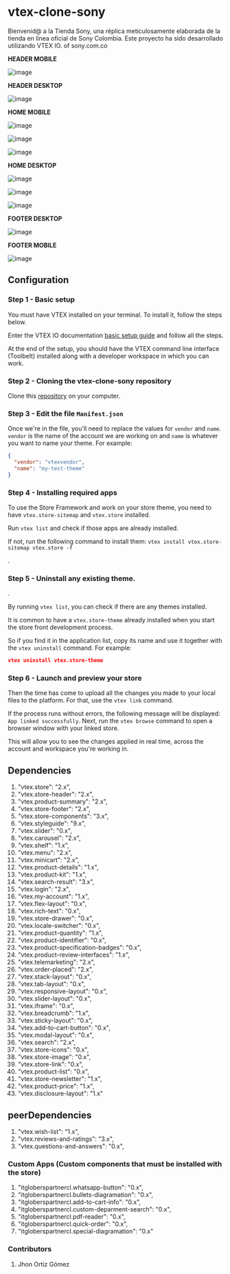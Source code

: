 # vtex-clone-sony

Bienvenid@ a la Tienda Sony, una réplica meticulosamente elaborada de la tienda en línea oficial de Sony Colombia. Este proyecto ha sido desarrollado utilizando VTEX IO. of sony.com.co

**HEADER MOBILE**

![image](assets/img/header-mobile.png)

**HEADER DESKTOP**

![image](assets/img/header-desktop.png)

**HOME MOBILE**

![image](assets/img/home-mobile-top.png)

![image](assets/img/home-mobile-middle.png)

![image](assets/img/home-mobile-button.png)

**HOME DESKTOP**

![image](assets/img/home-desktop-top.png)

![image](assets/img/home-desktop-middle.png)

![image](assets/img/home-desktop-buttom.png)

**FOOTER DESKTOP**

![image](assets/img/footer-desktop.png)

**FOOTER MOBILE**

![image](assets/img/footer-mobile.png)

## Configuration
### Step 1 - Basic setup

You must have VTEX installed on your terminal. To install it, follow the steps below.

Enter the VTEX IO documentation [basic setup guide](https://vtex.io/docs/getting-started/build-stores-with-store-framework/1) and follow all the steps.

At the end of the setup, you should have the VTEX command line interface (Toolbelt) installed along with a developer workspace in which you can work.

### Step 2 - Cloning the vtex-clone-sony repository

Clone this [repository](https://github.com/jhonortizgomez/vtex-clone-sony.git) on your computer.

### Step 3 - Edit the file `Manifest.json`

Once we're in the file, you'll need to replace the values for `vendor` and `name`. `vendor` is the name of the account we are working on and `name` is whatever you want to name your theme. For example:

```json
{
  "vendor": "vtexvendor",
  "name": "my-test-theme"
}
```

### Step 4 - Installing required apps

To use the Store Framework and work on your store theme, you need to have `vtex.store-sitemap` and `vtex.store` installed.

Run `vtex list` and check if those apps are already installed.

If not, run the following command to install them: `vtex install vtex.store-sitemap vtex.store -f`

.
### Step 5 - Uninstall any existing theme.
.

By running `vtex list`, you can check if there are any themes installed.

It is common to have a `vtex.store-theme` already installed when you start the store front development process.

So if you find it in the application list, copy its name and use it together with the `vtex uninstall` command. For example:

```json
vtex uninstall vtex.store-theme
```

### Step 6 - Launch and preview your store

Then the time has come to upload all the changes you made to your local files to the platform. For that, use the `vtex link` command.

If the process runs without errors, the following message will be displayed: `App linked successfully`. Next, run the `vtex browse` command to open a browser window with your linked store.

This will allow you to see the changes applied in real time, across the account and workspace you're working in.

## Dependencies

  1.  "vtex.store": "2.x",
  2.  "vtex.store-header": "2.x",
  3.  "vtex.product-summary": "2.x",
  4.  "vtex.store-footer": "2.x",
  5.  "vtex.store-components": "3.x",
  6.  "vtex.styleguide": "9.x",
  7.  "vtex.slider": "0.x",
  8.  "vtex.carousel": "2.x",
  9.  "vtex.shelf": "1.x",
  10.  "vtex.menu": "2.x",
  11.  "vtex.minicart": "2.x",
  12.  "vtex.product-details": "1.x",
  13.  "vtex.product-kit": "1.x",
  14.  "vtex.search-result": "3.x",
  15.  "vtex.login": "2.x",
  16.  "vtex.my-account": "1.x",
  17.  "vtex.flex-layout": "0.x",
  18.  "vtex.rich-text": "0.x",
  19.  "vtex.store-drawer": "0.x",
  20.  "vtex.locale-switcher": "0.x",
  21.  "vtex.product-quantity": "1.x",
  22.  "vtex.product-identifier": "0.x",
  23.  "vtex.product-specification-badges": "0.x",
  24.  "vtex.product-review-interfaces": "1.x",
  25.  "vtex.telemarketing": "2.x",
  26.  "vtex.order-placed": "2.x",
  27.  "vtex.stack-layout": "0.x",
  28.  "vtex.tab-layout": "0.x",
  29.  "vtex.responsive-layout": "0.x",
  30.  "vtex.slider-layout": "0.x",
  31.  "vtex.iframe": "0.x",
  32.  "vtex.breadcrumb": "1.x",
  33.  "vtex.sticky-layout": "0.x",
  34.  "vtex.add-to-cart-button": "0.x",
  35.  "vtex.modal-layout": "0.x",
  36.  "vtex.search": "2.x",
  37.  "vtex.store-icons": "0.x",
  38.  "vtex.store-image": "0.x",
  39.  "vtex.store-link": "0.x",
  40.  "vtex.product-list": "0.x",
  41.  "vtex.store-newsletter": "1.x",
  42.  "vtex.product-price": "1.x",
  43.  "vtex.disclosure-layout": "1.x"

## peerDependencies

  1.  "vtex.wish-list": "1.x",
  2.  "vtex.reviews-and-ratings": "3.x",
  3.  "vtex.questions-and-answers": "0.x",

### Custom Apps (Custom components that must be installed with the store)

  1. "itgloberspartnercl.whatsapp-button": "0.x",
  2. "itgloberspartnercl.bullets-diagramation": "0.x",
  3. "itgloberspartnercl.add-to-cart-info": "0.x",
  4. "itgloberspartnercl.custom-deparment-search": "0.x",
  5. "itgloberspartnercl.pdf-reader": "0.x",
  6. "itgloberspartnercl.quick-order": "0.x",
  7. "itgloberspartnercl.special-diagramation": "0.x"

### Contributors

  1. Jhon Ortiz Gómez
